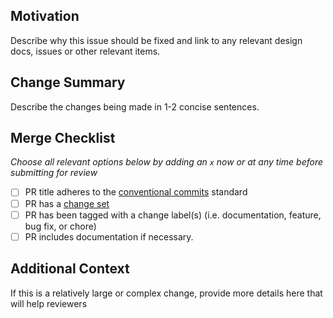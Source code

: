 ## Motivation

Describe why this issue should be fixed and link to any relevant design docs, issues or other relevant items.

## Change Summary

Describe the changes being made in 1-2 concise sentences.

## Merge Checklist

_Choose all relevant options below by adding an `x` now or at any time before submitting for review_

- [ ] PR title adheres to the [conventional commits](https://www.conventionalcommits.org/en/v1.0.0/) standard
- [ ] PR has a [change set](https://github.com/privacy-scaling-explorations/anon-aadhaar/CHANGELOG.md)
- [ ] PR has been tagged with a change label(s) (i.e. documentation, feature, bug fix, or chore)
- [ ] PR includes documentation if necessary.

## Additional Context

If this is a relatively large or complex change, provide more details here that will help reviewers